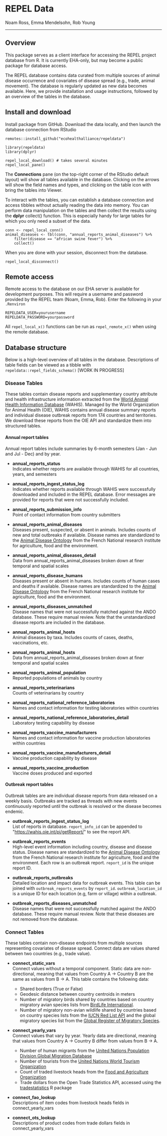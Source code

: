 # REPEL Data

Noam Ross, Emma Mendelsohn, Rob Young

---

## Overview

This package serves as a client interface for accessing the REPEL project database from R. It is currently EHA-only, but may become a public package for database access.

The REPEL database contains data curated from multiple sources of animal disease occurrence and covariates of disease spread (e.g., trade, animal movement). The database is regularly updated as new data becomes available. Here, we provide installation and usage instructions, followed by an overview of the tables in the database.

## Install and download

Install package from GitHub. Download the data locally, and then launch the database connection from RStudio

```
remotes::install_github("ecohealthalliance/repeldata")
``` 
```
library(repeldata)
library(dplyr)

repel_local_download() # takes several minutes
repel_local_pane()
```

The __Connections__ pane (on the top-right corner of the RStudio default layout) will show all tables available in the database. Clicking on the arrows will show the field names and types, and clicking on the table icon with bring the tables into Viewer. 

To interact with the tables, you can establish a database connection and access tibbles without actually reading the data into memory. You can perform data manipulation on the tables and then collect the results using the __dplyr__ collect() function. This is especially handy for large tables for which you only need a subset of the data. 

```
conn <- repel_local_conn()
animal_diseases <- tbl(conn, "annual_reports_animal_diseases") %>% 
    filter(disease == "african swine fever") %>% 
    collect()
```

When you are done with your session, disconnect from the database.

```
repel_local_disconnect()
```

## Remote access

Remote access to the database on our EHA server is available for development purposes. This will require a username and password provided by the REPEL team (Noam, Emma, Rob). Enter the following in your `.Renviron`

```
REPELDATA_USER=yourusername  
REPELDATA_PASSWORD=yourpassword
```

All `repel_local_x()` functions can be run as `repel_remote_x()` when using the remote database.

## Database structure 

Below is a high-level overview of all tables in the database. Descriptions of table fields can be viewed as a tibble with `repeldata::repel_fields_schema()` [WORK IN PROGRESS]

### Disease Tables

These tables contain disease reports and supplementary country attribute and health infrastructure information extracted from the [World Animal Health Information Database](https://wahis.oie.int/#/report-management) (WAHIS). Managed by the World Organization for Animal Health (OIE), WAHIS contains annual disease summary reports and individual disease outbreak reports from 174 countries and territories. We download these reports from the OIE API and standardize them into structured tables.

#### Annual report tables

Annual report tables include summaries by 6-month semesters (Jan - Jun and Jul - Dec) and by year. 

* __annual_reports_status__  
Indicates whether reports are available through WAHIS for all countries, years, and semesters

* __annual_reports_ingest_status_log__  
Indicates whether reports available through WAHIS were successfully downloaded and included in the REPEL database. Error messages are provided for reports that were not successfully included.  

* __annual_reports_submission_info__  
Point of contact information from country submitters 

* __annual_reports_animal_diseases__  
Diseases present, suspected, or absent in animals. Includes counts of new and total outbreaks if available. Disease names are standardized to the [Animal Disease Ontology](http://agroportal.lirmm.fr/ontologies/ANDO]) from the French National research institute for agriculture, food and the environment.

* __annual_reports_animal_diseases_detail__  
Data from annual_reports_animal_diseases broken down at finer temporal and spatial scales

* __annual_reports_disease_humans__  
Diseases present or absent in humans. Includes counts of human cases and deaths if available. Disease names are standardized to the [Animal Disease Ontology](http://agroportal.lirmm.fr/ontologies/ANDO]) from the French National research institute for agriculture, food and the environment.

* __annual_reports_diseases_unmatched__  
Disease names that were not successfully matched against the ANDO database. These require manual review. Note that the unstandardized disease reports are included in the database.

* __annual_reports_animal_hosts__  
Animal diseases by taxa. Includes counts of cases, deaths, vaccinations, etc.

* __annual_reports_animal_hosts__  
Data from annual_reports_animal_diseases broken down at finer temporal and spatial scales

* __annual_reports_animal_population__  
Reported populations of animals by country

* __annual_reports_veterinarians__  
Counts of veterinarians by country

* __annual_reports_national_reference_laboratories__  
Names and contact information for testing laboratories within countries

* __annual_reports_national_reference_laboratories_detail__  
Laboratory testing capability by disease

* __annual_reports_vaccine_manufacturers__  
Names and contact information for vaccine production laboratories within countries

* __annual_reports_vaccine_manufacturers_detail__  
Vaccine production capability by disease

* __annual_reports_vaccine_production__  
Vaccine doses produced and exported

#### Outbreak report tables

Outbreak tables are are individual disease reports from data released on a weekly basis. Outbreaks are tracked as threads with new events continuously reported until the outbreak is resolved or the disease becomes endemic. 
  
* __outbreak_reports_ingest_status_log__  
List of reports in database. `report_info_id` can be appended to "https://wahis.oie.int/pi/getReport/" to see the report API.

* __outbreak_reports_events__  
High-level event information including country, disease and disease status. Disease names are standardized to the [Animal Disease Ontology](http://agroportal.lirmm.fr/ontologies/ANDO]) from the French National research institute for agriculture, food and the environment. Each row is an outbreak report. `report_id` is the unique report ID.

* __outbreak_reports_outbreaks__  
Detailed location and impact data for outbreak events. This table can be joined with `outbreak_reports_events` by `report_id`. `outbreak_location_id` is a unique ID for each location (e.g, farm or village) within a outbreak.

* __outbreak_reports_diseases_unmatched__  
Disease names that were not successfully matched against the ANDO database. These require manual review. Note that these diseases are not removed from the database.

### Connect Tables

These tables contain non-disease endpoints from multiple sources representing covariates of disease spread. Connect data are values shared between two countries (e.g., trade value). 

* __connect_static_vars__  
Connect values without a temporal component. Static data are non-directional, meaning that values from Country A -> Country B are the same as values from B -> A. This table contains the following data:  

  * Shared borders (True or False)
  * Geodesic distance between country centroids in meters
  * Number of migratory birds shared by countries based on country migratory avian species lists from [BirdLife International](http://datazone.birdlife.org/country).
  * Number of migratory non-avian wildlife shared by countries based on country species lists from the [IUCN Red List API](https://apiv3.iucnredlist.org/) and the global migratory species list from the [Global Register of Migratory Species](http://groms.de/groms_neu/view/order_stat_patt_spanish.php?search_pattern=).  
  
* __connect_yearly_vars__  
Connect values that vary by year. Yearly data are directional, meaning that values from Country A -> Country B differ from values from B -> A.  

  * Number of human migrants from the [United Nations Population Division Global Migration Database](https://www.un.org/en/development/desa/population/migration/data/empirical2/index.asp)
  * Number of tourists from the [United Nations World Tourism Organization](https://www.e-unwto.org/)
  * Count of traded livestock heads from the [Food and Agriculture Organization](http://www.fao.org/faostat/en/#data/)
  * Trade dollars from the Open Trade Statistics API, accessed using the [tradestatistics](https://cran.r-project.org/web/packages/tradestatistics/tradestatistics.pdf) R package  
  
* __connect_fao_lookup__  
Descriptions of item codes from livestock heads fields in connect_yearly_vars

* __connect_ots_lookup__  
Descriptions of product codes from trade dollars fields in connect_yearly_vars